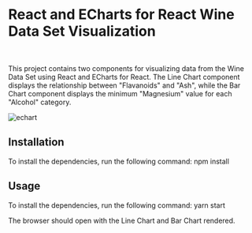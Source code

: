 <h1>React and ECharts for React Wine Data Set Visualization</h1>
<br/>
<p>This project contains two components for visualizing data from the Wine Data Set using React and ECharts for React. The Line Chart component displays the relationship between "Flavanoids" and "Ash", while the Bar Chart component displays the minimum "Magnesium" value for each "Alcohol" category. </p>

![echart](https://user-images.githubusercontent.com/100849820/235148463-57add15a-b2c4-472c-81c4-034aad0aa6f5.png)


<h2>Installation</h2>
<p>To install the dependencies, run the following command: <span> npm install</span>
<br/>

<h2>Usage</h2>
<p>To install the dependencies, run the following command: <span>yarn start</span>
<br/>
<p>The browser should open with the Line Chart and Bar Chart rendered.</p>
